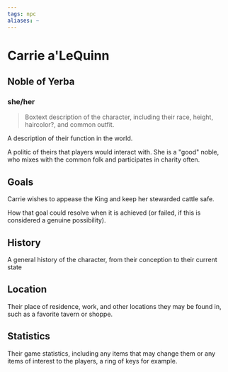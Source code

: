 ```yaml
---
tags: npc
aliases: ~
---
```


# Carrie a'LeQuinn

## Noble of Yerba

### she/her

 > 
 > Boxtext description of the character, including their race, height, haircolor?, and common outfit.

A description of their function in the world.

A politic of theirs that players would interact with.
She is a "good" noble, who mixes with the common folk and participates in charity often.

## Goals

Carrie wishes to appease the King and keep her stewarded cattle safe.

How that goal could resolve when it is achieved (or failed, if this is considered a genuine possibility).

## History

A general history of the character, from their conception to their current state

## Location

Their place of residence, work, and other locations they may be found in, such as a favorite tavern or shoppe.

## Statistics

Their game statistics, including any items that may change them or any items of interest to the players, a ring of keys for example.
